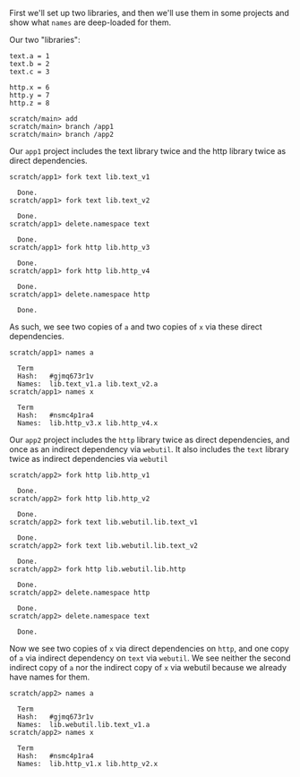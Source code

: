 First we'll set up two libraries, and then we'll use them in some projects and show what `names` are deep-loaded for them.

Our two "libraries":

``` unison :hide
text.a = 1
text.b = 2
text.c = 3

http.x = 6
http.y = 7
http.z = 8
```

``` ucm :hide
scratch/main> add
scratch/main> branch /app1
scratch/main> branch /app2
```

Our `app1` project includes the text library twice and the http library twice as direct dependencies.

``` ucm
scratch/app1> fork text lib.text_v1

  Done.
scratch/app1> fork text lib.text_v2

  Done.
scratch/app1> delete.namespace text

  Done.
scratch/app1> fork http lib.http_v3

  Done.
scratch/app1> fork http lib.http_v4

  Done.
scratch/app1> delete.namespace http

  Done.
```

As such, we see two copies of `a` and two copies of `x` via these direct dependencies.

``` ucm
scratch/app1> names a

  Term
  Hash:   #gjmq673r1v
  Names:  lib.text_v1.a lib.text_v2.a
scratch/app1> names x

  Term
  Hash:   #nsmc4p1ra4
  Names:  lib.http_v3.x lib.http_v4.x
```

Our `app2` project includes the `http` library twice as direct dependencies, and once as an indirect dependency via `webutil`.
It also includes the `text` library twice as indirect dependencies via `webutil`

``` ucm
scratch/app2> fork http lib.http_v1

  Done.
scratch/app2> fork http lib.http_v2

  Done.
scratch/app2> fork text lib.webutil.lib.text_v1

  Done.
scratch/app2> fork text lib.webutil.lib.text_v2

  Done.
scratch/app2> fork http lib.webutil.lib.http

  Done.
scratch/app2> delete.namespace http

  Done.
scratch/app2> delete.namespace text

  Done.
```

Now we see two copies of `x` via direct dependencies on `http`, and one copy of `a` via indirect dependency on `text` via `webutil`.
We see neither the second indirect copy of `a` nor the indirect copy of `x` via webutil because we already have names for them.

``` ucm
scratch/app2> names a

  Term
  Hash:   #gjmq673r1v
  Names:  lib.webutil.lib.text_v1.a
scratch/app2> names x

  Term
  Hash:   #nsmc4p1ra4
  Names:  lib.http_v1.x lib.http_v2.x
```
